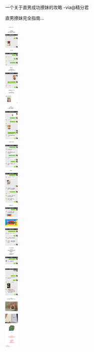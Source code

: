 一个关于直男成功撩妹的攻略  -via@精分君

直男撩妹完全指南...

![bbcc7f9d712f412c95147454d8336047.jpg](https://raw.githubusercontent.com/wxlzmt/cdn1/master/ext/qw/groups/30107/bbcc7f9d712f412c95147454d8336047.jpg)

